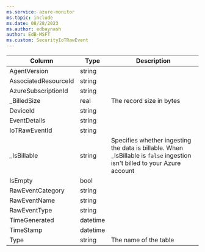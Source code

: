 ```yaml
---
ms.service: azure-monitor
ms.topic: include
ms.date: 08/28/2023
ms.author: edbaynash
author: EdB-MSFT
ms.custom: SecurityIoTRawEvent
---
```



| Column | Type | Description |
|---|---|---|
| AgentVersion | string |   |
| AssociatedResourceId | string |   |
| AzureSubscriptionId | string |   |
| _BilledSize | real | The record size in bytes |
| DeviceId | string |   |
| EventDetails | string |   |
| IoTRawEventId | string |   |
| _IsBillable | string | Specifies whether ingesting the data is billable. When _IsBillable is `false` ingestion isn't billed to your Azure account |
| IsEmpty | bool |   |
| RawEventCategory | string |   |
| RawEventName | string |   |
| RawEventType | string |   |
| TimeGenerated | datetime |   |
| TimeStamp | datetime |   |
| Type | string | The name of the table |
